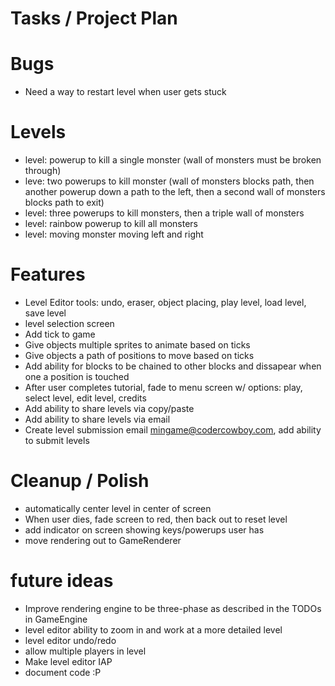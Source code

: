 # Tasks / Project Plan

# Bugs

 * Need a way to restart level when user gets stuck

# Levels

 * level: powerup to kill a single monster (wall of monsters must be broken through)
 * leve: two powerups to kill monster (wall of monsters blocks path, then another powerup down a path to the left, then a second wall of monsters blocks path to exit)
 * level: three powerups to kill monsters, then a triple wall of monsters
 * level: rainbow powerup to kill all monsters
 * level: moving monster moving left and right

# Features

 * Level Editor tools: undo, eraser, object placing, play level, load level, save level 
 * level selection screen
 * Add tick to game
 * Give objects multiple sprites to animate based on ticks
 * Give objects a path of positions to move based on ticks
 * Add ability for blocks to be chained to other blocks and dissapear when one a position is touched
 * After user completes tutorial, fade to menu screen w/ options: play, select level, edit level, credits
 * Add ability to share levels via copy/paste
 * Add ability to share levels via email
 * Create level submission email mingame@codercowboy.com, add ability to submit levels

# Cleanup / Polish

 * automatically center level in center of screen
 * When user dies, fade screen to red, then back out to reset level
 * add indicator on screen showing keys/powerups user has
 * move rendering out to GameRenderer

# future ideas
 * Improve rendering engine to be three-phase as described in the TODOs in GameEngine
 * level editor ability to zoom in and work at a more detailed level
 * level editor undo/redo
 * allow multiple players in level
 * Make level editor IAP
 * document code :P
